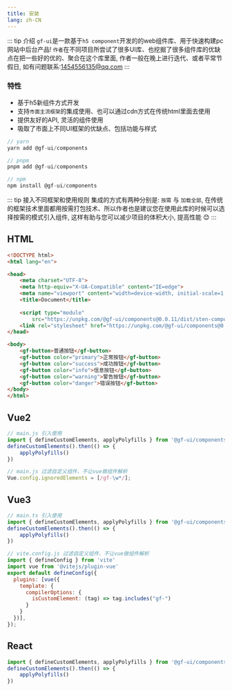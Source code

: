 ```yaml
---
title: 安装
lang: zh-CN
---
```


::: tip 介绍
`gf-ui`是一款基于`h5 component`开发的的web组件库、用于快速构建pc网站中后台产品! `作者`在不同项目所尝试了很多UI库、也挖掘了很多组件库的优缺点在把一些好的优的、聚合在这个库里面, 作者一般在晚上进行迭代、或者平常节假日, 如有问题联系:1454556135@qq.com
:::

### 特性

- 基于h5新组件方式开发
- 支持`市面主流框架`的集成使用、也可以通过cdn方式在传统html里面去使用
- 提供友好的API, 灵活的组件使用
- 吸取了市面上不同UI框架的优缺点、包括功能与样式

```js
// yarn 
yarn add @gf-ui/components 

// pnpm
pnpm add @gf-ui/components 

// npm
npm install @gf-ui/components
```

::: tip 接入不同框架和使用规则
集成的方式有两种分别是: `按需` 与 `加载全部`, 在传统的框架技术里面都用按需打包技术、所以作者也是建议您在使用此库的时候可以选择按需的模式引入组件, 这样有助与您可以减少项目的体积大小, 提高性能 😊
:::


## HTML
```html
<!DOCTYPE html>
<html lang="en">

<head>
    <meta charset="UTF-8">
    <meta http-equiv="X-UA-Compatible" content="IE=edge">
    <meta name="viewport" content="width=device-width, initial-scale=1.0">
    <title>Document</title>
    
    <script type="module"
        src="https://unpkg.com/@gf-ui/components@0.0.11/dist/sten-components/sten-components.esm.js"></script>
    <link rel="stylesheet" href="https://unpkg.com/@gf-ui/components@0.0.11/dist/sten-components/sten-components.css">
</head>

<body>
    <gf-button>普通按钮</gf-button>
    <gf-button color="primary">正常按钮</gf-button>
    <gf-button color="success">成功按钮</gf-button>
    <gf-button color="info">信息按钮</gf-button>
    <gf-button color="warning">警告按钮</gf-button>
    <gf-button color="danger">错误按钮</gf-button>
</body>
</html>
```

## Vue2
```js
// main.js 引入使用
import { defineCustomElements, applyPolyfills } from '@gf-ui/components/loader';
defineCustomElements().then(() => {
    applyPolyfills()
})

// main.js 过滤自定义组件、不让vue做组件解析
Vue.config.ignoredElements = [/gf-\w*/];
```

## Vue3
```js
// main.ts 引入使用
import { defineCustomElements, applyPolyfills } from '@gf-ui/components/loader';
defineCustomElements().then(() => {
    applyPolyfills()
})

// vite.config.js 过滤自定义组件、不让vue做组件解析
import { defineConfig } from 'vite'
import vue from '@vitejs/plugin-vue'
export default defineConfig({
  plugins: [vue({
    template: {
      compilerOptions: {
        isCustomElement: (tag) => tag.includes("gf-")
      }
    }
  })],
});
```

## React
```js
import { defineCustomElements, applyPolyfills } from '@gf-ui/components/loader';
defineCustomElements().then(() => {
    applyPolyfills()
})
```